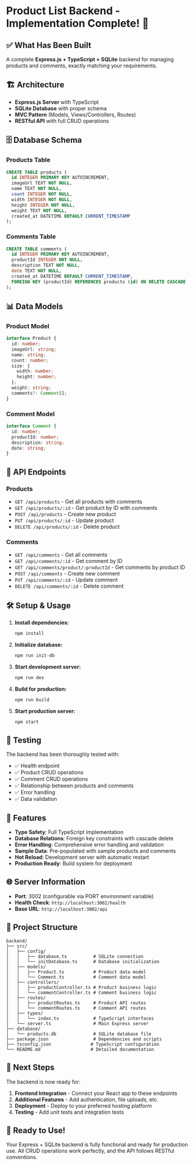 # Product List Backend - Implementation Complete! 🎉

## ✅ What Has Been Built

A complete **Express.js + TypeScript + SQLite** backend for managing products and comments, exactly matching your requirements.

## 🏗️ Architecture

- **Express.js Server** with TypeScript
- **SQLite Database** with proper schema
- **MVC Pattern** (Models, Views/Controllers, Routes)
- **RESTful API** with full CRUD operations

## 🗄️ Database Schema

### Products Table

```sql
CREATE TABLE products (
  id INTEGER PRIMARY KEY AUTOINCREMENT,
  imageUrl TEXT NOT NULL,
  name TEXT NOT NULL,
  count INTEGER NOT NULL,
  width INTEGER NOT NULL,
  height INTEGER NOT NULL,
  weight TEXT NOT NULL,
  created_at DATETIME DEFAULT CURRENT_TIMESTAMP
);
```

### Comments Table

```sql
CREATE TABLE comments (
  id INTEGER PRIMARY KEY AUTOINCREMENT,
  productId INTEGER NOT NULL,
  description TEXT NOT NULL,
  date TEXT NOT NULL,
  created_at DATETIME DEFAULT CURRENT_TIMESTAMP,
  FOREIGN KEY (productId) REFERENCES products (id) ON DELETE CASCADE
);
```

## 📊 Data Models

### Product Model

```typescript
interface Product {
  id: number;
  imageUrl: string;
  name: string;
  count: number;
  size: {
    width: number;
    height: number;
  };
  weight: string;
  comments?: Comment[];
}
```

### Comment Model

```typescript
interface Comment {
  id: number;
  productId: number;
  description: string;
  date: string;
}
```

## 🚀 API Endpoints

### Products

- `GET /api/products` - Get all products with comments
- `GET /api/products/:id` - Get product by ID with comments
- `POST /api/products` - Create new product
- `PUT /api/products/:id` - Update product
- `DELETE /api/products/:id` - Delete product

### Comments

- `GET /api/comments` - Get all comments
- `GET /api/comments/:id` - Get comment by ID
- `GET /api/comments/product/:productId` - Get comments by product ID
- `POST /api/comments` - Create new comment
- `PUT /api/comments/:id` - Update comment
- `DELETE /api/comments/:id` - Delete comment

## 🛠️ Setup & Usage

1. **Install dependencies:**

   ```bash
   npm install
   ```

2. **Initialize database:**

   ```bash
   npm run init-db
   ```

3. **Start development server:**

   ```bash
   npm run dev
   ```

4. **Build for production:**

   ```bash
   npm run build
   ```

5. **Start production server:**
   ```bash
   npm start
   ```

## 🧪 Testing

The backend has been thoroughly tested with:

- ✅ Health endpoint
- ✅ Product CRUD operations
- ✅ Comment CRUD operations
- ✅ Relationship between products and comments
- ✅ Error handling
- ✅ Data validation

## 🔧 Features

- **Type Safety**: Full TypeScript implementation
- **Database Relations**: Foreign key constraints with cascade delete
- **Error Handling**: Comprehensive error handling and validation
- **Sample Data**: Pre-populated with sample products and comments
- **Hot Reload**: Development server with automatic restart
- **Production Ready**: Build system for deployment

## 🌐 Server Information

- **Port**: 3002 (configurable via PORT environment variable)
- **Health Check**: `http://localhost:3002/health`
- **Base URL**: `http://localhost:3002/api`

## 📁 Project Structure

```
backend/
├── src/
│   ├── config/
│   │   ├── database.ts          # SQLite connection
│   │   └── initDatabase.ts      # Database initialization
│   ├── models/
│   │   ├── Product.ts           # Product data model
│   │   └── Comment.ts           # Comment data model
│   ├── controllers/
│   │   ├── productController.ts # Product business logic
│   │   └── commentController.ts # Comment business logic
│   ├── routes/
│   │   ├── productRoutes.ts     # Product API routes
│   │   └── commentRoutes.ts     # Comment API routes
│   ├── types/
│   │   └── index.ts             # TypeScript interfaces
│   └── server.ts                # Main Express server
├── database/
│   └── products.db              # SQLite database file
├── package.json                 # Dependencies and scripts
├── tsconfig.json               # TypeScript configuration
└── README.md                   # Detailed documentation
```

## 🎯 Next Steps

The backend is now ready for:

1. **Frontend Integration** - Connect your React app to these endpoints
2. **Additional Features** - Add authentication, file uploads, etc.
3. **Deployment** - Deploy to your preferred hosting platform
4. **Testing** - Add unit tests and integration tests

## 🚀 Ready to Use!

Your Express + SQLite backend is fully functional and ready for production use. All CRUD operations work perfectly, and the API follows RESTful conventions.
